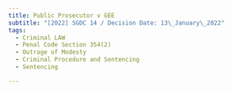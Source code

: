 ```yaml
---
title: Public Prosecutor v GEE
subtitle: "[2022] SGDC 14 / Decision Date: 13\_January\_2022"
tags:
  - Criminal LAW
  - Penal Code Section 354(2)
  - Outrage of Modesty
  - Criminal Procedure and Sentencing
  - Sentencing

---
```

